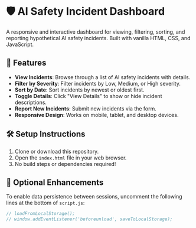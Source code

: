 # 🛡️ AI Safety Incident Dashboard

A responsive and interactive dashboard for viewing, filtering, sorting, and reporting hypothetical AI safety incidents. Built with vanilla HTML, CSS, and JavaScript.

## 🚀 Features

- **View Incidents**: Browse through a list of AI safety incidents with details.
- **Filter by Severity**: Filter incidents by Low, Medium, or High severity.
- **Sort by Date**: Sort incidents by newest or oldest first.
- **Toggle Details**: Click "View Details" to show or hide incident descriptions.
- **Report New Incidents**: Submit new incidents via the form.
- **Responsive Design**: Works on mobile, tablet, and desktop devices.

## 🛠️ Setup Instructions

1. Clone or download this repository.
2. Open the `index.html` file in your web browser.
3. No build steps or dependencies required!

## 🧠 Optional Enhancements

To enable data persistence between sessions, uncomment the following lines at the bottom of `script.js`:

```javascript
// loadFromLocalStorage();
// window.addEventListener('beforeunload', saveToLocalStorage);
